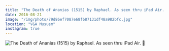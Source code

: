 ```yaml
---
title: "The Death of Ananias (1515) by Raphael. As seen thru iPad Air. 🔦"
date: 2016-08-21
image: "/img/photo/79d86ef7087e68f687131df48a982bfc.jpg"
location: "V&A Musuem"
instagram: true
---
```


![The Death of Ananias (1515) by Raphael. As seen thru iPad Air. 🔦](/img/photo/79d86ef7087e68f687131df48a982bfc.jpg)
